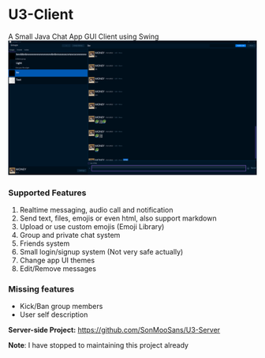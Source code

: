 # U3-Client
A Small Java Chat App GUI Client using Swing
![image](https://github.com/SonMooSans/U3-Client/blob/master/README-images/img.png?raw=true)

### Supported Features

1. Realtime messaging, audio call and notification
2. Send text, files, emojis or even html, also support markdown
3. Upload or use custom emojis (Emoji Library)
4. Group and private chat system
5. Friends system
6. Small login/signup system (Not very safe actually)
7. Change app UI themes
8. Edit/Remove messages

### Missing features

- Kick/Ban group members
- User self description

**Server-side Project:** https://github.com/SonMooSans/U3-Server

**Note**: I have stopped to maintaining this project already
